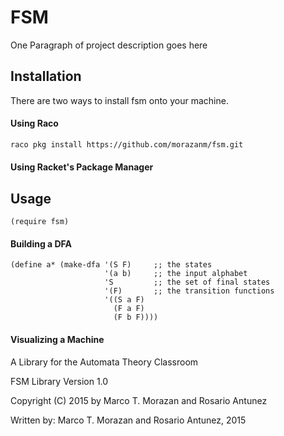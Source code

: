 # FSM

One Paragraph of project description goes here



## Installation
There are two ways to install fsm onto your machine.

#### Using Raco

```bash
raco pkg install https://github.com/morazanm/fsm.git
```

#### Using Racket's Package Manager


## Usage

```racket
(require fsm)
```

#### Building a DFA
```racket
(define a* (make-dfa '(S F)     ;; the states
                     '(a b)     ;; the input alphabet
                     'S         ;; the set of final states
                     '(F)       ;; the transition functions
                     '((S a F)
                       (F a F)
                       (F b F))))
```


#### Visualizing a Machine 



A Library for the Automata Theory Classroom

FSM Library Version 1.0

Copyright (C) 2015 by Marco T. Morazan and Rosario Antunez

Written by: Marco T. Morazan and Rosario Antunez, 2015
